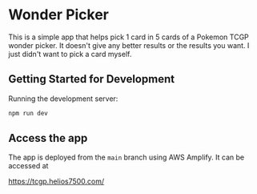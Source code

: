 
# Wonder Picker

This is a simple app that helps pick 1 card in 5 cards of a Pokemon TCGP wonder picker. It doesn't give any better results or the results you want. I just didn't want to pick a card myself.

<!-- TODO: Add an example of using the application. GIF of a card being picked -->

<!-- TODO: Add instructions to self-host the application -->

<!-- TODO: Add contributing instructions -->

## Getting Started for Development

Running the development server:

```bash
npm run dev
```
## Access the app
The app is deployed from the `main` branch using AWS Amplify. It can be accessed at 

https://tcgp.helios7500.com/
